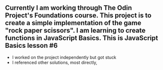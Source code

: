 ## Currently I am working through The Odin Project's Foundations course. This project is to create a simple implementation of the game "rock paper scissors". I am learning to create functions in JavaScript Basics. This is JavaScript Basics lesson #6
+ I worked on the project independently but got stuck
+ I referenced other solutions, most directly, 
